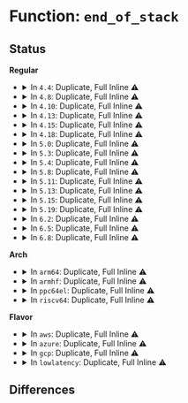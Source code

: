 # Function: <code>end_of_stack</code>

## Status
<b>Regular</b>
<ul>
<li>
<details>
<summary>In <code>4.4</code>: Duplicate, Full Inline ⚠️</summary>

**Collision:** Static Duplication

**Inline:** Full

**Transformation:** False

**Instances:**

```
In arch/x86/mm/fault.c (0)
Location: include/linux/sched.h:2815
Inline: True
```
```
In kernel/fork.c (ffffffff8107e335)
Location: include/linux/sched.h:2815
Inline: True
Inline callers:
  - kernel/fork.c:copy_process
```
```
In kernel/sched/core.c (0)
Location: include/linux/sched.h:2815
Inline: True
```
```
In kernel/trace/trace_stack.c (0)
Location: include/linux/sched.h:2815
Inline: True
```
</details>
</li>
<li>
<details>
<summary>In <code>4.8</code>: Duplicate, Full Inline ⚠️</summary>

**Collision:** Static Duplication

**Inline:** Full

**Transformation:** False

**Instances:**

```
In arch/x86/mm/fault.c (0)
Location: include/linux/sched.h:3084
Inline: True
```
```
In kernel/fork.c (ffffffff8107ffd5)
Location: include/linux/sched.h:3084
Inline: True
```
```
In kernel/sched/core.c (0)
Location: include/linux/sched.h:3084
Inline: True
```
```
In kernel/trace/trace_stack.c (0)
Location: include/linux/sched.h:3084
Inline: True
```
</details>
</li>
<li>
<details>
<summary>In <code>4.10</code>: Duplicate, Full Inline ⚠️</summary>

**Collision:** Static Duplication

**Inline:** Full

**Transformation:** False

**Instances:**

```
In arch/x86/mm/fault.c (0)
Location: include/linux/sched.h:3197
Inline: True
```
```
In kernel/fork.c (ffffffff81084925)
Location: include/linux/sched.h:3197
Inline: True
```
```
In kernel/sched/core.c (0)
Location: include/linux/sched.h:3197
Inline: True
```
```
In kernel/trace/trace_stack.c (0)
Location: include/linux/sched.h:3197
Inline: True
```
</details>
</li>
<li>
<details>
<summary>In <code>4.13</code>: Duplicate, Full Inline ⚠️</summary>

**Collision:** Static Duplication

**Inline:** Full

**Transformation:** False

**Instances:**

```
In arch/x86/mm/fault.c (0)
Location: include/linux/sched/task_stack.h:25
Inline: True
```
```
In kernel/fork.c (ffffffff81081805)
Location: include/linux/sched/task_stack.h:25
Inline: True
```
```
In kernel/sched/core.c (0)
Location: include/linux/sched/task_stack.h:25
Inline: True
```
```
In kernel/trace/trace_stack.c (0)
Location: include/linux/sched/task_stack.h:25
Inline: True
```
</details>
</li>
<li>
<details>
<summary>In <code>4.15</code>: Duplicate, Full Inline ⚠️</summary>

**Collision:** Static Duplication

**Inline:** Full

**Transformation:** False

**Instances:**

```
In arch/x86/mm/fault.c (0)
Location: include/linux/sched/task_stack.h:26
Inline: True
```
```
In kernel/fork.c (ffffffff810880e5)
Location: include/linux/sched/task_stack.h:26
Inline: True
```
```
In kernel/sched/core.c (0)
Location: include/linux/sched/task_stack.h:26
Inline: True
```
```
In kernel/trace/trace_stack.c (0)
Location: include/linux/sched/task_stack.h:26
Inline: True
```
</details>
</li>
<li>
<details>
<summary>In <code>4.18</code>: Duplicate, Full Inline ⚠️</summary>

**Collision:** Static Duplication

**Inline:** Full

**Transformation:** False

**Instances:**

```
In arch/x86/mm/fault.c (ffffffff81075856)
Location: include/linux/sched/task_stack.h:26
Inline: True
Inline callers:
  - arch/x86/mm/fault.c:no_context
```
```
In kernel/fork.c (ffffffff8108be35)
Location: include/linux/sched/task_stack.h:26
Inline: True
```
```
In kernel/sched/core.c (ffffffff819ec40f)
Location: include/linux/sched/task_stack.h:26
Inline: True
Inline callers:
  - kernel/sched/core.c:__schedule
```
```
In kernel/trace/trace_stack.c (ffffffff8118d572)
Location: include/linux/sched/task_stack.h:26
Inline: True
Inline callers:
  - kernel/trace/trace_stack.c:check_stack
```
</details>
</li>
<li>
<details>
<summary>In <code>5.0</code>: Duplicate, Full Inline ⚠️</summary>

**Collision:** Static Duplication

**Inline:** Full

**Transformation:** False

**Instances:**

```
In arch/x86/mm/fault.c (ffffffff8107b660)
Location: include/linux/sched/task_stack.h:26
Inline: True
Inline callers:
  - arch/x86/mm/fault.c:no_context
```
```
In kernel/fork.c (ffffffff81093755)
Location: include/linux/sched/task_stack.h:26
Inline: True
```
```
In kernel/sched/core.c (ffffffff81a2765f)
Location: include/linux/sched/task_stack.h:26
Inline: True
Inline callers:
  - kernel/sched/core.c:__schedule
```
```
In kernel/trace/trace_stack.c (ffffffff8119aef0)
Location: include/linux/sched/task_stack.h:26
Inline: True
Inline callers:
  - kernel/trace/trace_stack.c:check_stack
```
</details>
</li>
<li>
<details>
<summary>In <code>5.3</code>: Duplicate, Full Inline ⚠️</summary>

**Collision:** Static Duplication

**Inline:** Full

**Transformation:** False

**Instances:**

```
In arch/x86/mm/fault.c (ffffffff8107f183)
Location: include/linux/sched/task_stack.h:26
Inline: True
Inline callers:
  - arch/x86/mm/fault.c:no_context
```
```
In kernel/fork.c (ffffffff81098447)
Location: include/linux/sched/task_stack.h:26
Inline: True
Inline callers:
  - kernel/fork.c:copy_process
```
```
In kernel/sched/core.c (ffffffff81a97f24)
Location: include/linux/sched/task_stack.h:26
Inline: True
Inline callers:
  - kernel/sched/core.c:__schedule
```
```
In kernel/trace/trace_stack.c (ffffffff811a8a47)
Location: include/linux/sched/task_stack.h:26
Inline: True
Inline callers:
  - kernel/trace/trace_stack.c:stack_trace_call
```
</details>
</li>
<li>
<details>
<summary>In <code>5.4</code>: Duplicate, Full Inline ⚠️</summary>

**Collision:** Static Duplication

**Inline:** Full

**Transformation:** False

**Instances:**

```
In arch/x86/mm/fault.c (ffffffff81080213)
Location: include/linux/sched/task_stack.h:26
Inline: True
Inline callers:
  - arch/x86/mm/fault.c:no_context
```
```
In kernel/fork.c (ffffffff8109ea21)
Location: include/linux/sched/task_stack.h:26
Inline: True
Inline callers:
  - kernel/fork.c:copy_process
```
```
In kernel/sched/core.c (ffffffff81acf7f8)
Location: include/linux/sched/task_stack.h:26
Inline: True
Inline callers:
  - kernel/sched/core.c:__schedule
```
```
In kernel/trace/trace_stack.c (ffffffff811b4267)
Location: include/linux/sched/task_stack.h:26
Inline: True
Inline callers:
  - kernel/trace/trace_stack.c:stack_trace_call
```
</details>
</li>
<li>
<details>
<summary>In <code>5.8</code>: Duplicate, Full Inline ⚠️</summary>

**Collision:** Static Duplication

**Inline:** Full

**Transformation:** False

**Instances:**

```
In arch/x86/mm/fault.c (ffffffff810873bd)
Location: include/linux/sched/task_stack.h:26
Inline: True
Inline callers:
  - arch/x86/mm/fault.c:no_context
```
```
In kernel/fork.c (ffffffff810a5ad3)
Location: include/linux/sched/task_stack.h:26
Inline: True
Inline callers:
  - kernel/fork.c:dup_task_struct
```
```
In kernel/sched/core.c (ffffffff81bc82b4)
Location: include/linux/sched/task_stack.h:26
Inline: True
Inline callers:
  - kernel/sched/core.c:__schedule
```
```
In kernel/trace/trace_stack.c (ffffffff811cca7b)
Location: include/linux/sched/task_stack.h:26
Inline: True
Inline callers:
  - kernel/trace/trace_stack.c:check_stack
```
</details>
</li>
<li>
<details>
<summary>In <code>5.11</code>: Duplicate, Full Inline ⚠️</summary>

**Collision:** Static Duplication

**Inline:** Full

**Transformation:** False

**Instances:**

```
In arch/x86/mm/fault.c (ffffffff81087a61)
Location: include/linux/sched/task_stack.h:26
Inline: True
Inline callers:
  - arch/x86/mm/fault.c:no_context
```
```
In kernel/fork.c (ffffffff810a13bf)
Location: include/linux/sched/task_stack.h:26
Inline: True
Inline callers:
  - kernel/fork.c:dup_task_struct
```
```
In kernel/sched/core.c (ffffffff81c40fea)
Location: include/linux/sched/task_stack.h:26
Inline: True
Inline callers:
  - kernel/sched/core.c:__schedule
```
```
In kernel/trace/trace_stack.c (ffffffff811c9fbb)
Location: include/linux/sched/task_stack.h:26
Inline: True
Inline callers:
  - kernel/trace/trace_stack.c:check_stack
```
</details>
</li>
<li>
<details>
<summary>In <code>5.13</code>: Duplicate, Full Inline ⚠️</summary>

**Collision:** Static Duplication

**Inline:** Full

**Transformation:** False

**Instances:**

```
In arch/x86/mm/fault.c (ffffffff810885ba)
Location: include/linux/sched/task_stack.h:26
Inline: True
Inline callers:
  - arch/x86/mm/fault.c:page_fault_oops
```
```
In kernel/fork.c (ffffffff810a212e)
Location: include/linux/sched/task_stack.h:26
Inline: True
Inline callers:
  - kernel/fork.c:dup_task_struct
```
```
In kernel/sched/core.c (ffffffff81c32f4a)
Location: include/linux/sched/task_stack.h:26
Inline: True
Inline callers:
  - kernel/sched/core.c:__schedule
```
```
In kernel/trace/trace_stack.c (ffffffff811cb37a)
Location: include/linux/sched/task_stack.h:26
Inline: True
Inline callers:
  - kernel/trace/trace_stack.c:check_stack
```
</details>
</li>
<li>
<details>
<summary>In <code>5.15</code>: Duplicate, Full Inline ⚠️</summary>

**Collision:** Static Duplication

**Inline:** Full

**Transformation:** False

**Instances:**

```
In arch/x86/mm/fault.c (ffffffff810979c4)
Location: include/linux/sched/task_stack.h:26
Inline: True
Inline callers:
  - arch/x86/mm/fault.c:page_fault_oops
```
```
In kernel/fork.c (ffffffff810b2f1e)
Location: include/linux/sched/task_stack.h:26
Inline: True
Inline callers:
  - kernel/fork.c:dup_task_struct
```
```
In kernel/sched/core.c (ffffffff81d51975)
Location: include/linux/sched/task_stack.h:26
Inline: True
Inline callers:
  - kernel/sched/core.c:__schedule
```
```
In kernel/trace/trace_stack.c (ffffffff811f76dc)
Location: include/linux/sched/task_stack.h:26
Inline: True
Inline callers:
  - kernel/trace/trace_stack.c:check_stack
```
</details>
</li>
<li>
<details>
<summary>In <code>5.19</code>: Duplicate, Full Inline ⚠️</summary>

**Collision:** Static Duplication

**Inline:** Full

**Transformation:** False

**Instances:**

```
In arch/x86/mm/fault.c (ffffffff810aa531)
Location: include/linux/sched/task_stack.h:26
Inline: True
Inline callers:
  - arch/x86/mm/fault.c:page_fault_oops
```
```
In kernel/fork.c (ffffffff810c91eb)
Location: include/linux/sched/task_stack.h:26
Inline: True
Inline callers:
  - kernel/fork.c:dup_task_struct
```
```
In kernel/sched/core.c (ffffffff81f21e94)
Location: include/linux/sched/task_stack.h:26
Inline: True
Inline callers:
  - kernel/sched/core.c:__schedule
```
```
In kernel/trace/trace_stack.c (ffffffff8123122b)
Location: include/linux/sched/task_stack.h:26
Inline: True
Inline callers:
  - kernel/trace/trace_stack.c:check_stack
```
</details>
</li>
<li>
<details>
<summary>In <code>6.2</code>: Duplicate, Full Inline ⚠️</summary>

**Collision:** Static Duplication

**Inline:** Full

**Transformation:** False

**Instances:**

```
In arch/x86/mm/fault.c (ffffffff810c3f2a)
Location: include/linux/sched/task_stack.h:26
Inline: True
Inline callers:
  - arch/x86/mm/fault.c:page_fault_oops
```
```
In kernel/fork.c (ffffffff810e66db)
Location: include/linux/sched/task_stack.h:26
Inline: True
Inline callers:
  - kernel/fork.c:dup_task_struct
```
```
In kernel/sched/core.c (ffffffff820cc6e4)
Location: include/linux/sched/task_stack.h:26
Inline: True
Inline callers:
  - kernel/sched/core.c:__schedule
```
```
In kernel/trace/trace_stack.c (ffffffff8127d69b)
Location: include/linux/sched/task_stack.h:26
Inline: True
Inline callers:
  - kernel/trace/trace_stack.c:check_stack
```
</details>
</li>
<li>
<details>
<summary>In <code>6.5</code>: Duplicate, Full Inline ⚠️</summary>

**Collision:** Static Duplication

**Inline:** Full

**Transformation:** False

**Instances:**

```
In arch/x86/mm/fault.c (ffffffff810c776a)
Location: include/linux/sched/task_stack.h:26
Inline: True
Inline callers:
  - arch/x86/mm/fault.c:page_fault_oops
```
```
In kernel/fork.c (ffffffff810f204b)
Location: include/linux/sched/task_stack.h:26
Inline: True
Inline callers:
  - kernel/fork.c:dup_task_struct
```
```
In kernel/sched/core.c (ffffffff82150994)
Location: include/linux/sched/task_stack.h:26
Inline: True
Inline callers:
  - kernel/sched/core.c:__schedule
```
```
In kernel/trace/trace_stack.c (ffffffff8129a12b)
Location: include/linux/sched/task_stack.h:26
Inline: True
Inline callers:
  - kernel/trace/trace_stack.c:check_stack
```
</details>
</li>
<li>
<details>
<summary>In <code>6.8</code>: Duplicate, Full Inline ⚠️</summary>

**Collision:** Static Duplication

**Inline:** Full

**Transformation:** False

**Instances:**

```
In arch/x86/mm/fault.c (ffffffff810cfc3a)
Location: include/linux/sched/task_stack.h:27
Inline: True
Inline callers:
  - arch/x86/mm/fault.c:page_fault_oops
```
```
In kernel/fork.c (ffffffff810fbc8e)
Location: include/linux/sched/task_stack.h:27
Inline: True
Inline callers:
  - kernel/fork.c:dup_task_struct
```
```
In kernel/sched/core.c (ffffffff8114b180)
Location: include/linux/sched/task_stack.h:27
Inline: True
```
```
In kernel/trace/trace_stack.c (ffffffff812b57ab)
Location: include/linux/sched/task_stack.h:27
Inline: True
Inline callers:
  - kernel/trace/trace_stack.c:check_stack
```
</details>
</li>
</ul>
<b>Arch</b>
<ul>
<li>
<details>
<summary>In <code>arm64</code>: Duplicate, Full Inline ⚠️</summary>

**Collision:** Static Duplication

**Inline:** Full

**Transformation:** False

**Instances:**

```
In kernel/fork.c (ffff8000100f3118)
Location: include/linux/sched/task_stack.h:26
Inline: True
Inline callers:
  - kernel/fork.c:dup_task_struct
```
```
In kernel/sched/core.c (ffff800010da1488)
Location: include/linux/sched/task_stack.h:26
Inline: True
Inline callers:
  - kernel/sched/core.c:__schedule
```
```
In kernel/trace/trace_stack.c (ffff8000102326a4)
Location: include/linux/sched/task_stack.h:26
Inline: True
Inline callers:
  - kernel/trace/trace_stack.c:stack_trace_call
```
</details>
</li>
<li>
<details>
<summary>In <code>armhf</code>: Duplicate, Full Inline ⚠️</summary>

**Collision:** Static Duplication

**Inline:** Full

**Transformation:** False

**Instances:**

```
In arch/arm/kernel/traps.c (c030f538)
Location: include/linux/sched/task_stack.h:50
Inline: True
Inline callers:
  - arch/arm/kernel/traps.c:die
  - arch/arm/kernel/traps.c:dump_backtrace
```
```
In kernel/fork.c (c0351dc8)
Location: include/linux/sched/task_stack.h:50
Inline: True
Inline callers:
  - kernel/fork.c:copy_process
```
```
In kernel/sched/core.c (c0e994a0)
Location: include/linux/sched/task_stack.h:50
Inline: True
Inline callers:
  - kernel/sched/core.c:__schedule
```
```
In kernel/trace/trace_stack.c (c046e330)
Location: include/linux/sched/task_stack.h:50
Inline: True
Inline callers:
  - kernel/trace/trace_stack.c:stack_trace_call
```
</details>
</li>
<li>
<details>
<summary>In <code>ppc64el</code>: Duplicate, Full Inline ⚠️</summary>

**Collision:** Static Duplication

**Inline:** Full

**Transformation:** False

**Instances:**

```
In arch/powerpc/kernel/process.c (0)
Location: include/linux/sched/task_stack.h:26
Inline: True
```
```
In arch/powerpc/kernel/setup-common.c (c00000000134a9a0)
Location: include/linux/sched/task_stack.h:26
Inline: True
Inline callers:
  - arch/powerpc/kernel/setup-common.c:setup_arch
```
```
In arch/powerpc/mm/fault.c (c000000000086fb0)
Location: include/linux/sched/task_stack.h:26
Inline: True
Inline callers:
  - arch/powerpc/mm/fault.c:bad_page_fault
```
```
In kernel/fork.c (c0000000001393f4)
Location: include/linux/sched/task_stack.h:26
Inline: True
Inline callers:
  - kernel/fork.c:copy_process
```
```
In kernel/sched/core.c (c000000000ee24d8)
Location: include/linux/sched/task_stack.h:26
Inline: True
Inline callers:
  - kernel/sched/core.c:__schedule
```
```
In kernel/trace/trace_stack.c (c0000000002bcfd0)
Location: include/linux/sched/task_stack.h:26
Inline: True
Inline callers:
  - kernel/trace/trace_stack.c:stack_trace_call
```
</details>
</li>
<li>
<details>
<summary>In <code>riscv64</code>: Duplicate, Full Inline ⚠️</summary>

**Collision:** Static Duplication

**Inline:** Full

**Transformation:** False

**Instances:**

```
In kernel/fork.c (ffffffe0000bfdf0)
Location: include/linux/sched/task_stack.h:26
Inline: True
Inline callers:
  - kernel/fork.c:copy_process
```
```
In kernel/sched/core.c (ffffffe0008c4d3e)
Location: include/linux/sched/task_stack.h:26
Inline: True
Inline callers:
  - kernel/sched/core.c:__schedule
```
```
In kernel/trace/trace_stack.c (ffffffe000189d26)
Location: include/linux/sched/task_stack.h:26
Inline: True
Inline callers:
  - kernel/trace/trace_stack.c:stack_trace_call
```
</details>
</li>
</ul>
<b>Flavor</b>
<ul>
<li>
<details>
<summary>In <code>aws</code>: Duplicate, Full Inline ⚠️</summary>

**Collision:** Static Duplication

**Inline:** Full

**Transformation:** False

**Instances:**

```
In arch/x86/mm/fault.c (ffffffff8107f213)
Location: include/linux/sched/task_stack.h:26
Inline: True
Inline callers:
  - arch/x86/mm/fault.c:no_context
```
```
In kernel/fork.c (ffffffff81098341)
Location: include/linux/sched/task_stack.h:26
Inline: True
Inline callers:
  - kernel/fork.c:copy_process
```
```
In kernel/sched/core.c (ffffffff81a6e668)
Location: include/linux/sched/task_stack.h:26
Inline: True
Inline callers:
  - kernel/sched/core.c:__schedule
```
```
In kernel/trace/trace_stack.c (ffffffff811ac887)
Location: include/linux/sched/task_stack.h:26
Inline: True
Inline callers:
  - kernel/trace/trace_stack.c:stack_trace_call
```
</details>
</li>
<li>
<details>
<summary>In <code>azure</code>: Duplicate, Full Inline ⚠️</summary>

**Collision:** Static Duplication

**Inline:** Full

**Transformation:** False

**Instances:**

```
In arch/x86/mm/fault.c (ffffffff8106e1f6)
Location: include/linux/sched/task_stack.h:26
Inline: True
Inline callers:
  - arch/x86/mm/fault.c:no_context
```
```
In kernel/fork.c (ffffffff81086d87)
Location: include/linux/sched/task_stack.h:26
Inline: True
Inline callers:
  - kernel/fork.c:copy_process
```
```
In kernel/sched/core.c (ffffffff81a2aa6b)
Location: include/linux/sched/task_stack.h:26
Inline: True
Inline callers:
  - kernel/sched/core.c:__schedule
```
```
In kernel/trace/trace_stack.c (ffffffff8119f5be)
Location: include/linux/sched/task_stack.h:26
Inline: True
Inline callers:
  - kernel/trace/trace_stack.c:stack_trace_call
```
</details>
</li>
<li>
<details>
<summary>In <code>gcp</code>: Duplicate, Full Inline ⚠️</summary>

**Collision:** Static Duplication

**Inline:** Full

**Transformation:** False

**Instances:**

```
In arch/x86/mm/fault.c (ffffffff8107f1c3)
Location: include/linux/sched/task_stack.h:26
Inline: True
Inline callers:
  - arch/x86/mm/fault.c:no_context
```
```
In kernel/fork.c (ffffffff810982f1)
Location: include/linux/sched/task_stack.h:26
Inline: True
Inline callers:
  - kernel/fork.c:copy_process
```
```
In kernel/sched/core.c (ffffffff81adaa78)
Location: include/linux/sched/task_stack.h:26
Inline: True
Inline callers:
  - kernel/sched/core.c:__schedule
```
```
In kernel/trace/trace_stack.c (ffffffff811aa657)
Location: include/linux/sched/task_stack.h:26
Inline: True
Inline callers:
  - kernel/trace/trace_stack.c:stack_trace_call
```
</details>
</li>
<li>
<details>
<summary>In <code>lowlatency</code>: Duplicate, Full Inline ⚠️</summary>

**Collision:** Static Duplication

**Inline:** Full

**Transformation:** False

**Instances:**

```
In arch/x86/mm/fault.c (ffffffff810812b3)
Location: include/linux/sched/task_stack.h:26
Inline: True
Inline callers:
  - arch/x86/mm/fault.c:no_context
```
```
In kernel/fork.c (ffffffff8109fee8)
Location: include/linux/sched/task_stack.h:26
Inline: True
Inline callers:
  - kernel/fork.c:copy_process
```
```
In kernel/sched/core.c (ffffffff81ae6f27)
Location: include/linux/sched/task_stack.h:26
Inline: True
Inline callers:
  - kernel/sched/core.c:__schedule
```
```
In kernel/trace/trace_stack.c (ffffffff811b84b9)
Location: include/linux/sched/task_stack.h:26
Inline: True
Inline callers:
  - kernel/trace/trace_stack.c:stack_trace_call
```
</details>
</li>
</ul>

## Differences
